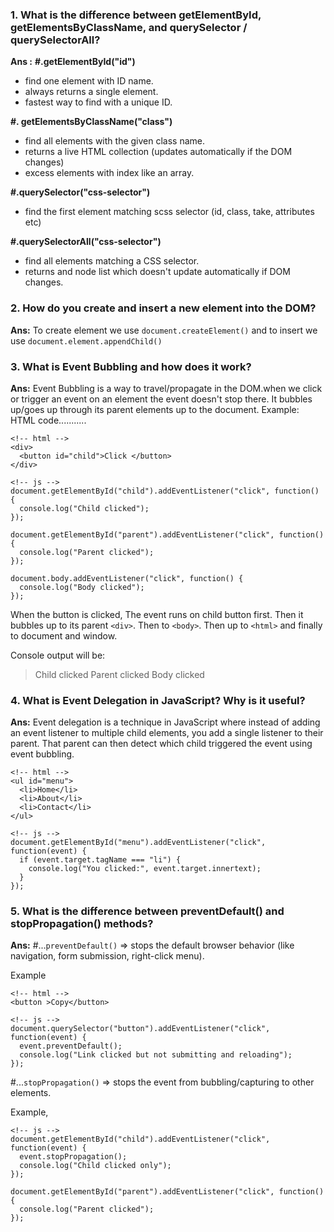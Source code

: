 ### 1. What is the difference between **getElementById, getElementsByClassName, and querySelector / querySelectorAll**?

**Ans :** **#.getElementById("id")**
- find one element with ID name. 
- always returns a single element. 
- fastest way to find with a unique ID. 

**#. getElementsByClassName("class")**
- find all elements with the given class name. 
- returns a live HTML collection (updates automatically if the DOM changes)
- excess elements with index like an array.

**#.querySelector("css-selector")**
- find the first element matching scss selector (id, class, take, attributes etc)

**#.querySelectorAll("css-selector")**
- find all elements matching a CSS selector.
- returns and node list which doesn't update automatically if DOM changes. 

### 2. How do you **create and insert a new element into the DOM**?

**Ans:** To create element we use `document.createElement()` and to insert we use `document.element.appendChild()`

### 3. What is **Event Bubbling** and how does it work?
**Ans:** Event Bubbling is a way to travel/propagate in the DOM.when we click or trigger an event on an element the event doesn't stop there. It bubbles up/goes up through its parent elements up to the document. 
 Example: 
HTML code...........
```
<!-- html -->
<div>
  <button id="child">Click </button>
</div>
```
```
<!-- js -->
document.getElementById("child").addEventListener("click", function() {
  console.log("Child clicked");
});

document.getElementById("parent").addEventListener("click", function() {
  console.log("Parent clicked");
});

document.body.addEventListener("click", function() {
  console.log("Body clicked");
});
```
When the button is clicked,
The event runs on child button first.
Then it bubbles up to its parent `<div>`.
Then to `<body>`.
Then up to `<html>` and finally to document and window.

Console output will be:
> Child clicked
> Parent clicked
> Body clicked


 ### 4. What is **Event Delegation** in JavaScript? Why is it useful?

**Ans:** Event delegation is a technique in JavaScript where instead of adding an event listener to multiple child elements, you add a single listener to their parent.
That parent can then detect which child triggered the event using event bubbling.
```
<!-- html -->
<ul id="menu">
  <li>Home</li>
  <li>About</li>
  <li>Contact</li>
</ul>
```
```
<!-- js -->
document.getElementById("menu").addEventListener("click", function(event) {
  if (event.target.tagName === "li") {
    console.log("You clicked:", event.target.innertext);
  }
});
```

### 5. What is the difference between **preventDefault() and stopPropagation()** methods?

**Ans:** #...`preventDefault()` => stops the default browser behavior (like navigation, form submission, right-click menu).

Example
```
<!-- html -->
<button >Copy</button>
```
```
<!-- js -->
document.querySelector("button").addEventListener("click", function(event) {
  event.preventDefault();   
  console.log("Link clicked but not submitting and reloading");
});
```



#...`stopPropagation()` => stops the event from bubbling/capturing to other elements.

Example,
```
<!-- js -->
document.getElementById("child").addEventListener("click", function(event) {
  event.stopPropagation();  
  console.log("Child clicked only");
});

document.getElementById("parent").addEventListener("click", function() {
  console.log("Parent clicked");
});
```